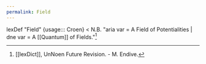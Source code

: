 ```yaml
---
permalink: Field
---
```


lexDef "Field" {usage::: Croen} < N.B. "aria var = A Field of Potentialities | dne var = A [[Quantum]] of Fields."[^FieldCroen]

[^FieldCroen]: [[lexDict]], UnNoen Future Revision. - M. Endive.
